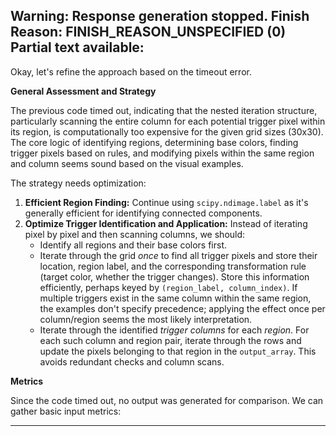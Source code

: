 Warning: Response generation stopped. Finish Reason: FINISH_REASON_UNSPECIFIED (0)
Partial text available:
---
Okay, let's refine the approach based on the timeout error.

**General Assessment and Strategy**

The previous code timed out, indicating that the nested iteration structure, particularly scanning the entire column for each potential trigger pixel within its region, is computationally too expensive for the given grid sizes (30x30). The core logic of identifying regions, determining base colors, finding trigger pixels based on rules, and modifying pixels within the same region and column seems sound based on the visual examples.

The strategy needs optimization:

1.  **Efficient Region Finding:** Continue using `scipy.ndimage.label` as it's generally efficient for identifying connected components.
2.  **Optimize Trigger Identification and Application:** Instead of iterating pixel by pixel and then scanning columns, we should:
    *   Identify all regions and their base colors first.
    *   Iterate through the grid *once* to find all trigger pixels and store their location, region label, and the corresponding transformation rule (target color, whether the trigger changes). Store this information efficiently, perhaps keyed by `(region_label, column_index)`. If multiple triggers exist in the same column within the same region, the examples don't specify precedence; applying the effect once per column/region seems the most likely interpretation.
    *   Iterate through the identified *trigger columns* for each *region*. For each such column and region pair, iterate through the rows and update the pixels belonging to that region in the `output_array`. This avoids redundant checks and column scans.

**Metrics**

Since the code timed out, no output was generated for comparison. We can gather basic input metrics:

---

